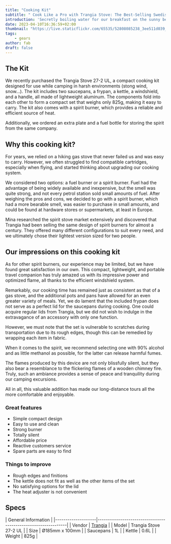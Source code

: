 ```yaml
---
title: "Cooking Kit"
subtitle: " Cook Like a Pro with Trangia Stove: The Best-Selling Swedish Outdoor Cooking Set!"
introduction: 'Secretly boiling water for our breakfast on the sunny beach!'
date: 2023-04-10T16:36:59+02:00
thumbnail: "https://live.staticflickr.com/65535/52808085238_3ee511d039_k.jpg"
tags:
    - gears
author: fab
draft: false
---
```


## The Kit
We recently purchased the Trangia Stove 27-2 UL, a compact cooking kit designed for use while camping in harsh environments (stong wind, snow...). The kit includes two saucepans, a frypan, a kettle, a windshield, and a handle, all made of lightweight aluminum. The components fold into each other to form a compact set that weighs only 825g, making it easy to carry. The kit also comes with a spirit burner, which provides a reliable and efficient source of heat.

Additionally, we ordered an extra plate and a fuel bottle for storing the spirit from the same company. 

## Why this cooking kit?
For years, we relied on a hiking gas stove that never failed us and was easy to carry. However, we often struggled to find compatible cartridges, especially when flying, and started thinking about upgrading our cooking system.

We considered two options: a fuel burner or a spirit burner. Fuel had the advantage of being widely available and inexpensive, but the smell was quite strong, and not every petrol station sold small amounts of fuel. After weighing the pros and cons, we decided to go with a spirit burner, which had a more bearable smell, was easier to purchase in small amounts, and could be found at hardware stores or supermarkets, at least in Europe.

Mina researched the spirit stove market extensively and discovered that Trangia had been selling the same design of spirit burners for almost a century. They offered many different configurations to suit every need, and we ultimately chose their lightest version sized for two people. 

## Our impressions on this cooking kit
As for other spirit burners, our experience may be limited, but we have found great satisfaction in our own. This compact, lightweight, and portable travel companion has truly amazed us with its impressive power and optimized flame, all thanks to the efficient windshield system.

Remarkably, our cooking time has remained just as consistent as that of a gas stove, and the additional pots and pans have allowed for an even greater variety of meals. Yet, we do lament that the included frypan does not serve as a perfect lid for the saucepans during cooking. One could acquire regular lids from Trangia, but we did not wish to indulge in the extravagance of an accessory with only one function.

However, we must note that the set is vulnerable to scratches during transportation due to its rough edges, though this can be remedied by wrapping each item in fabric.

When it comes to the spirit, we recommend selecting one with 90% alcohol and as little methanol as possible, for the latter can release harmful fumes.

The flames produced by this device are not only blissfully silent, but they also bear a resemblance to the flickering flames of a wooden chimney fire. Truly, such an ambiance provides a sense of peace and tranquility during our camping excursions.

All in all, this valuable addition has made our long-distance tours all the more comfortable and enjoyable.

### Great features
- Simple compact design
- Easy to use and clean
- Strong burner
- Totally silent
- Affordable price
- Reactive customers service
- Spare parts are easy to find
  
### Things to improve
- Rough edges and finitions
- The kettle does not fit as well as the other items of the set
- No satisfying options for the lid
- The heat adjuster is not convenient


## Specs

|         General Information                                                        |
|--------------------|---------------------------------------------------------------|
| Vendor        | [Trangia](https://trangia.se/)                                |
| Model         | Trangia Stove 27-2 UL                                                     |
| Size          | Ø185mm x 100mm    |
| Saucepans        | 1L                                                              |
| Kettle        | 0.6L                                                              |
| Weight        | 825g                                                              |

